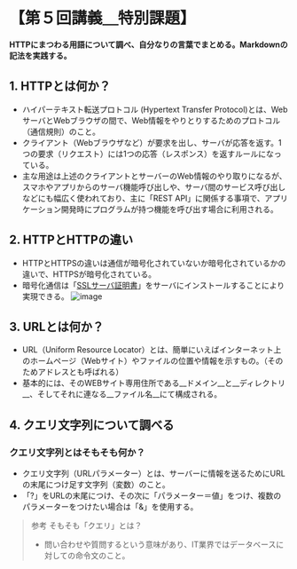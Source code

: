 # 【第５回講義＿特別課題】
__HTTPにまつわる用語について調べ、自分なりの言葉でまとめる。Markdownの記法を実践する。__
## 1. HTTPとは何か？
- ハイパーテキスト転送プロトコル (Hypertext Transfer Protocol)とは、WebサーバとWebブラウザの間で、Web情報をやりとりするためのプロトコル（通信規則）のこと。
- クライアント（Webブラウザなど）が要求を出し、サーバが応答を返す。1つの要求（リクエスト）には1つの応答（レスポンス）を返すルールになっている。
- 主な用途は上述のクライアントとサーバーのWeb情報のやり取りになるが、スマホやアプリからのサーバ機能呼び出しや、サーバ間のサービス呼び出しなどにも幅広く使われており、主に「REST API」に関係する事項で、アプリケーション開発時にプログラムが持つ機能を呼び出す場合に利用される。
## 2. HTTPとHTTPの違い
- HTTPとHTTPSの違いは通信が暗号化されていないか暗号化されているかの違いで、HTTPSが暗号化されている。
- 暗号化通信は「[SSLサーバ証明書](https://www.itmanage.co.jp/security/ssl/)」をサーバにインストールすることにより実現できる。
![image](https://github.com/setagaya1/lecture5-special/assets/136170263/d5a4f50f-b5d5-40f4-880b-58de4ce8ecfd)

## 3. URLとは何か？
- URL（Uniform Resource Locator）とは、簡単にいえばインターネット上のホームページ（Webサイト）やファイルの位置や情報を示すもの。（そのためアドレスとも呼ばれる）
- 基本的には、そのWEBサイト専用住所である__ドメイン__と__ディレクトリ__、そしてそれに連なる__ファイル名__にて構成される。

## 4. クエリ文字列について調べる
### クエリ文字列とはそもそも何か？
- クエリ文字列（URLパラメーター）とは、サーバーに情報を送るためにURLの末尾につけ足す文字列（変数）のこと。
- 「?」をURLの末尾につけ、その次に「パラメーター＝値」をつけ、複数のパラメーターをつけたい場合は「&」を使用する。
> 参考
> そもそも「クエリ」とは？
> - 問い合わせや質問するという意味があり、IT業界ではデータベースに対しての命令文のこと。
